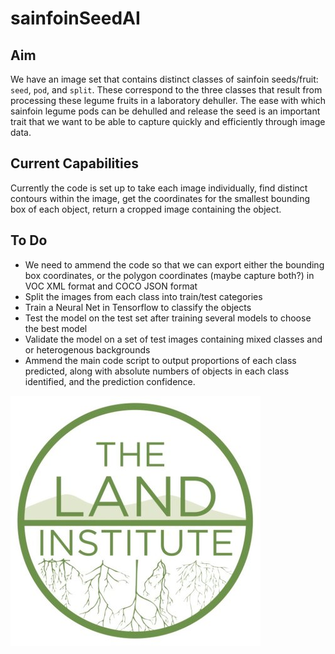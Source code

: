 # sainfoinSeedAI

## Aim

We have an image set that contains distinct classes of sainfoin seeds/fruit: `seed`, `pod`, and `split`. These correspond to the three classes that result from processing these legume fruits in a laboratory dehuller. The ease with which sainfoin legume pods can be dehulled and release the seed is an important trait that we want to be able to capture quickly and efficiently through image data. 

## Current Capabilities

Currently the code is set up to take each image individually, find distinct contours within the image, get the coordinates for the smallest bounding box of each object, return a cropped image containing the object.

## To Do

* We need to ammend the code so that we can export either the bounding box coordinates, or the polygon coordinates (maybe capture both?) in VOC XML format and COCO JSON format
* Split the images from each class into train/test categories
* Train a Neural Net in Tensorflow to classify the objects
* Test the model on the test set after training several models to choose the best model
* Validate the model on a set of test images containing mixed classes and or heterogenous backgrounds
* Ammend the main code script to output proportions of each class predicted, along with absolute numbers of objects in each class identified, and the prediction confidence.


![The Land Institute](meta/TLI_logo.jpg?raw=true "Transforming Agriculture, Perennially")